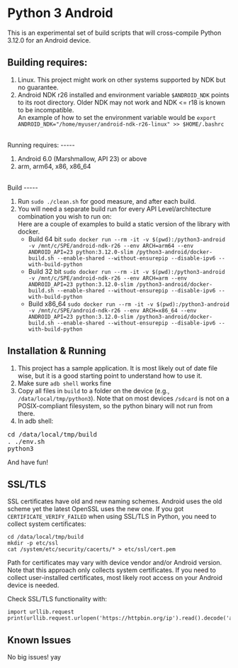 Python 3 Android
================

This is an experimental set of build scripts that will cross-compile Python 3.12.0 for an Android device.

Building requires:
-----

1. Linux. This project might work on other systems supported by NDK but no guarantee.
2. Android NDK r26 installed and environment variable ``$ANDROID_NDK`` points to its root directory. Older NDK may not work and NDK <= r18 is known to be incompatible.
   <br>An example of how to set the environment variable would be ``export ANDROID_NDK="/home/myuser/android-ndk-r26-linux" >> $HOME/.bashrc``

<br>
Running requires:
-----

1. Android 6.0 (Marshmallow, API 23) or above
2. arm, arm64, x86, x86_64

<br>
Build
-----

1. Run `sudo ./clean.sh` for good measure, and after each build.
2. You will need a separate build run for every API Level/architecture combination you wish to run on:
   <br>Here are a couple of examples to build a static version of the library with docker.
   * Build 64 bit `sudo docker run --rm -it -v $(pwd):/python3-android -v /mnt/c/SPE/android-ndk-r26 --env ARCH=arm64 --env ANDROID_API=23 python:3.12.0-slim /python3-android/docker-build.sh --enable-shared --without-ensurepip --disable-ipv6 --with-build-python`
   * Build 32 bit `sudo docker run --rm -it -v $(pwd):/python3-android -v /mnt/c/SPE/android-ndk-r26 --env ARCH=arm --env ANDROID_API=23 python:3.12.0-slim /python3-android/docker-build.sh --enable-shared --without-ensurepip --disable-ipv6 --with-build-python`
   * Build x86_64 `sudo docker run --rm -it -v $(pwd):/python3-android -v /mnt/c/SPE/android-ndk-r26 --env ARCH=x86_64 --env ANDROID_API=23 python:3.12.0-slim /python3-android/docker-build.sh --enable-shared --without-ensurepip --disable-ipv6 --with-build-python`


Installation & Running
------------

1. This project has a sample application. It is most likely out of date file wise, but it is a good starting point to understand how to use it.
2. Make sure `adb shell` works fine
3. Copy all files in `build` to a folder on the device (e.g., ```/data/local/tmp/python3```). Note that on most devices `/sdcard` is not on a POSIX-compliant filesystem, so the python binary will not run from there.
4. In adb shell:
<pre>
cd /data/local/tmp/build
. ./env.sh
python3
</pre>
   And have fun!

SSL/TLS
-------
SSL certificates have old and new naming schemes. Android uses the old scheme yet the latest OpenSSL uses the new one. If you got ```CERTIFICATE_VERIFY_FAILED``` when using SSL/TLS in Python, you need to collect system certificates:
```
cd /data/local/tmp/build
mkdir -p etc/ssl
cat /system/etc/security/cacerts/* > etc/ssl/cert.pem
```
Path for certificates may vary with device vendor and/or Android version. Note that this approach only collects system certificates. If you need to collect user-installed certificates, most likely root access on your Android device is needed.

Check SSL/TLS functionality with:
```
import urllib.request
print(urllib.request.urlopen('https://httpbin.org/ip').read().decode('ascii'))
```

Known Issues
------------

No big issues! yay
